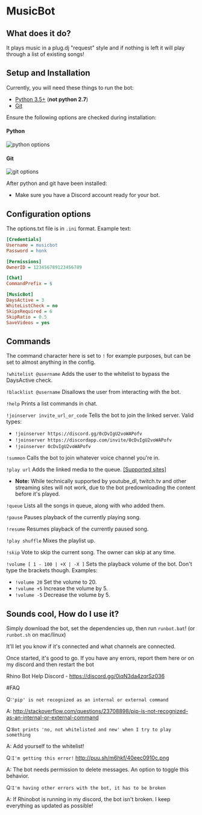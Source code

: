 # MusicBot

## What does it do?

It plays music in a plug.dj "request" style and if nothing is left it will play through a list of existing songs!

## Setup and Installation

Currently, you will need these things to run the bot:

  - [Python 3.5+](https://www.python.org/downloads/) (**not python 2.7**)
  - [Git](https://git-scm.com/download/win)

Ensure the following options are checked during installation:

#### Python
![python options](https://i.gyazo.com/2c06a7ee35afda3383185916fd2a94d3.png)


#### Git
![git options](https://cdn.discordapp.com/attachments/129489631539494912/129505383223001088/pic.png)

After python and git have been installed:
  - Make sure you have a Discord account ready for your bot.

## Configuration options

The options.txt file is in `.ini` format.  Example text:

```ini
[Credentials]
Username = musicbot
Password = honk

[Permissions]
OwnerID = 123456789123456789

[Chat]
CommandPrefix = $

[MusicBot]
DaysActive = 3
WhiteListCheck = no
SkipsRequired = 6
SkipRatio = 0.5
SaveVideos = yes
```

## Commands

The command character here is set to `!` for example purposes, but can be set to almost anything in the config.

`!whitelist @username` Adds the user to the whitelist to bypass the DaysActive check.

`!blacklist @username` Disallows the user from interacting with the bot.

`!help` Prints a list commands in chat.

`!joinserver invite_url_or_code` Tells the bot to join the linked server. Valid types:
  - `!joinserver https://discord.gg/0cDvIgU2voWAPofv`
  - `!joinserver https://discordapp.com/invite/0cDvIgU2voWAPofv`
  - `!joinserver 0cDvIgU2voWAPofv`

`!summon` Calls the bot to join whatever voice channel you're in.

`!play url` Adds the linked media to the queue.  [[Supported sites]](https://rg3.github.io/youtube-dl/supportedsites.html)
  - **Note:** While technically supported by youtube_dl, twitch.tv and other streaming sites will not work, due to the bot predownloading the content before it's played.

`!queue` Lists all the songs in queue, along with who added them.

`!pause` Pauses playback of the currently playing song.

`!resume` Resumes playback of the currently paused song.

`!play shuffle` Mixes the playlist up.

`!skip` Vote to skip the current song.  The owner can skip at any time.

`!volume [ 1 - 100 | +X | -X ]` Sets the playback volume of the bot.  Don't type the brackets though.  Examples:
  - `!volume 20` Set the volume to 20.
  - `!volume +5` Increase the volume by 5.
  - `!volume -5` Decrease the volume by 5.

## Sounds cool, How do I use it?
Simply download the bot, set the dependencies up, then run `runbot.bat`! (or `runbot.sh` on mac/linux)

It'll let you know if it's connected and what channels are connected.

Once started, it's good to go. If you have any errors, report them here or on my discord and then restart the bot

Rhino Bot Help Discord - https://discord.gg/0iqN3da4zqrSz036

#FAQ

Q:`'pip' is not recognized as an internal or external command`

A: http://stackoverflow.com/questions/23708898/pip-is-not-recognized-as-an-internal-or-external-command

Q:`Bot prints 'no, not whitelisted and new' when I try to play something`

A: Add yourself to the whitelist!

Q:`I'm getting this error!` http://puu.sh/m6hkf/40eec0910c.png

A: The bot needs permission to delete messages. An option to toggle this behavior.

Q:`I'm having other errors with the bot, it has to be broken`

A: If Rhinobot is running in my discord, the bot isn't broken. I keep everything as updated as possible!

